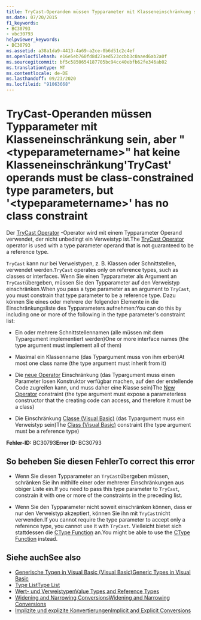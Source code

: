 ```yaml
---
title: TryCast-Operanden müssen Typparameter mit Klasseneinschränkung sein, aber "<typeparametername>" hat keine Klasseneinschränkung
ms.date: 07/20/2015
f1_keywords:
- BC30793
- vbc30793
helpviewer_keywords:
- BC30793
ms.assetid: a38a1da9-4413-4a69-a2ce-0b6d51c2c4ef
ms.openlocfilehash: e16e5eb760fd8d27aed523ccbb3c0aaed6ab2a0f
ms.sourcegitcommit: bf5c5850654187705bc94cc40ebfb62fe346ab02
ms.translationtype: MT
ms.contentlocale: de-DE
ms.lasthandoff: 09/23/2020
ms.locfileid: "91063668"
---
```

# <a name="trycast-operands-must-be-class-constrained-type-parameters-but-typeparametername-has-no-class-constraint"></a><span data-ttu-id="ee249-102">TryCast-Operanden müssen Typparameter mit Klasseneinschränkung sein, aber "\<typeparametername>" hat keine Klasseneinschränkung</span><span class="sxs-lookup"><span data-stu-id="ee249-102">'TryCast' operands must be class-constrained type parameters, but '\<typeparametername>' has no class constraint</span></span>

<span data-ttu-id="ee249-103">Der [TryCast Operator](../language-reference/operators/trycast-operator.md) -Operator wird mit einem Typparameter Operand verwendet, der nicht unbedingt ein Verweistyp ist.</span><span class="sxs-lookup"><span data-stu-id="ee249-103">The [TryCast Operator](../language-reference/operators/trycast-operator.md) operator is used with a type parameter operand that is not guaranteed to be a reference type.</span></span>  
  
 <span data-ttu-id="ee249-104">`TryCast` kann nur bei Verweistypen, z. B. Klassen oder Schnittstellen, verwendet werden.</span><span class="sxs-lookup"><span data-stu-id="ee249-104">`TryCast` operates only on reference types, such as classes or interfaces.</span></span> <span data-ttu-id="ee249-105">Wenn Sie einen Typparameter als Argument an `TryCast`übergeben, müssen Sie den Typparameter auf den Verweistyp einschränken.</span><span class="sxs-lookup"><span data-stu-id="ee249-105">When you pass a type parameter as an argument to `TryCast`, you must constrain that type parameter to be a reference type.</span></span> <span data-ttu-id="ee249-106">Dazu können Sie eines oder mehrere der folgenden Elemente in die Einschränkungsliste des Typparameters aufnehmen:</span><span class="sxs-lookup"><span data-stu-id="ee249-106">You can do this by including one or more of the following in the type parameter's constraint list:</span></span>  
  
- <span data-ttu-id="ee249-107">Ein oder mehrere Schnittstellennamen (alle müssen mit dem Typargument implementiert werden)</span><span class="sxs-lookup"><span data-stu-id="ee249-107">One or more interface names (the type argument must implement all of them)</span></span>  
  
- <span data-ttu-id="ee249-108">Maximal ein Klassenname (das Typargument muss von ihm erben)</span><span class="sxs-lookup"><span data-stu-id="ee249-108">At most one class name (the type argument must inherit from it)</span></span>  
  
- <span data-ttu-id="ee249-109">Die [neue Operator](../language-reference/operators/new-operator.md) Einschränkung (das Typargument muss einen Parameter losen Konstruktor verfügbar machen, auf den der erstellende Code zugreifen kann, und muss daher eine Klasse sein)</span><span class="sxs-lookup"><span data-stu-id="ee249-109">The [New Operator](../language-reference/operators/new-operator.md) constraint (the type argument must expose a parameterless constructor that the creating code can access, and therefore it must be a class)</span></span>  
  
- <span data-ttu-id="ee249-110">Die Einschränkung [Classe (Visual Basic)](../language-reference/statements/class-statement.md) (das Typargument muss ein Verweistyp sein)</span><span class="sxs-lookup"><span data-stu-id="ee249-110">The [Class (Visual Basic)](../language-reference/statements/class-statement.md) constraint (the type argument must be a reference type)</span></span>  
  
 <span data-ttu-id="ee249-111">**Fehler-ID:** BC30793</span><span class="sxs-lookup"><span data-stu-id="ee249-111">**Error ID:** BC30793</span></span>  
  
## <a name="to-correct-this-error"></a><span data-ttu-id="ee249-112">So beheben Sie diesen Fehler</span><span class="sxs-lookup"><span data-stu-id="ee249-112">To correct this error</span></span>  
  
- <span data-ttu-id="ee249-113">Wenn Sie diesen Typparameter an `TryCast`übergeben müssen, schränken Sie ihn mithilfe einer oder mehrerer Einschränkungen aus obiger Liste ein.</span><span class="sxs-lookup"><span data-stu-id="ee249-113">If you need to pass this type parameter to `TryCast`, constrain it with one or more of the constraints in the preceding list.</span></span>  
  
- <span data-ttu-id="ee249-114">Wenn Sie den Typparameter nicht soweit einschränken können, dass er nur den Verweistyp akzeptiert, können Sie ihn mit `TryCast`nicht verwenden.</span><span class="sxs-lookup"><span data-stu-id="ee249-114">If you cannot require the type parameter to accept only a reference type, you cannot use it with `TryCast`.</span></span> <span data-ttu-id="ee249-115">Vielleicht bietet sich stattdessen die [CType Function](../language-reference/functions/ctype-function.md) an.</span><span class="sxs-lookup"><span data-stu-id="ee249-115">You might be able to use the [CType Function](../language-reference/functions/ctype-function.md) instead.</span></span>  
  
## <a name="see-also"></a><span data-ttu-id="ee249-116">Siehe auch</span><span class="sxs-lookup"><span data-stu-id="ee249-116">See also</span></span>

- [<span data-ttu-id="ee249-117">Generische Typen in Visual Basic (Visual Basic)</span><span class="sxs-lookup"><span data-stu-id="ee249-117">Generic Types in Visual Basic</span></span>](../programming-guide/language-features/data-types/generic-types.md)
- [<span data-ttu-id="ee249-118">Type List</span><span class="sxs-lookup"><span data-stu-id="ee249-118">Type List</span></span>](../language-reference/statements/type-list.md)
- [<span data-ttu-id="ee249-119">Wert- und Verweistypen</span><span class="sxs-lookup"><span data-stu-id="ee249-119">Value Types and Reference Types</span></span>](../programming-guide/language-features/data-types/value-types-and-reference-types.md)
- [<span data-ttu-id="ee249-120">Widening and Narrowing Conversions</span><span class="sxs-lookup"><span data-stu-id="ee249-120">Widening and Narrowing Conversions</span></span>](../programming-guide/language-features/data-types/widening-and-narrowing-conversions.md)
- [<span data-ttu-id="ee249-121">Implizite und explizite Konvertierungen</span><span class="sxs-lookup"><span data-stu-id="ee249-121">Implicit and Explicit Conversions</span></span>](../programming-guide/language-features/data-types/implicit-and-explicit-conversions.md)
